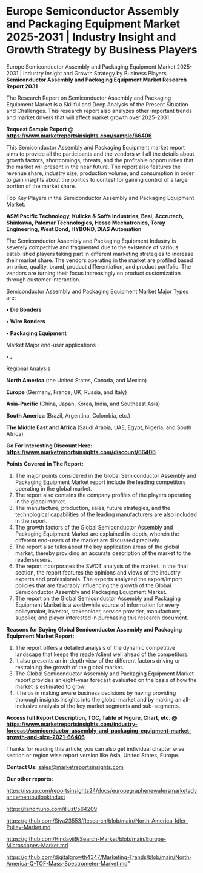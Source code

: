 # Europe Semiconductor Assembly and Packaging Equipment Market 2025-2031 | Industry Insight and Growth Strategy by Business Players
Europe Semiconductor Assembly and Packaging Equipment Market 2025-2031 | Industry Insight and Growth Strategy by Business Players
<strong>Semiconductor Assembly and Packaging Equipment Market Research Report 2031</strong>

The Research Report on Semiconductor Assembly and Packaging Equipment Market is a Skillful and Deep Analysis of the Present Situation and Challenges. This research report also analyzes other important trends and market drivers that will affect market growth over 2025-2031.

<strong>Request Sample Report @ <a href=https://www.marketreportsinsights.com/sample/66406>https://www.marketreportsinsights.com/sample/66406</a></strong>

This Semiconductor Assembly and Packaging Equipment market report aims to provide all the participants and the vendors will all the details about growth factors, shortcomings, threats, and the profitable opportunities that the market will present in the near future. The report also features the revenue share, industry size, production volume, and consumption in order to gain insights about the politics to contest for gaining control of a large portion of the market share.

Top Key Players in the Semiconductor Assembly and Packaging Equipment Market:

<strong>ASM Pacific Technology, Kulicke & Soffa Industries, Besi, Accrutech, Shinkawa, Palomar Technologies, Hesse Mechatronics, Toray Engineering, West Bond, HYBOND, DIAS Automation</strong>

The Semiconductor Assembly and Packaging Equipment Industry is severely competitive and fragmented due to the existence of various established players taking part in different marketing strategies to increase their market share. The vendors operating in the market are profiled based on price, quality, brand, product differentiation, and product portfolio. The vendors are turning their focus increasingly on product customization through customer interaction.

Semiconductor Assembly and Packaging Equipment Market Major Types are:

<strong>• Die Bonders

• Wire Bonders

• Packaging Equipment</strong>

Market Major end-user applications :

<strong>• .</strong>

Regional Analysis

</u><strong><b>North America</b></strong> (the United States, Canada, and Mexico)

<strong><b>Europe </b></strong>(Germany, France, UK, Russia, and Italy)

<strong><b>Asia-Pacific</b></strong> (China, Japan, Korea, India, and Southeast Asia)

<strong><b>South America</b></strong> (Brazil, Argentina, Colombia, etc.)

<strong><b>The Middle East and Africa</b></strong> (Saudi Arabia, UAE, Egypt, Nigeria, and South Africa)

<strong>Go For Interesting Discount Here: <a href=https://www.marketreportsinsights.com/discount/66406>https://www.marketreportsinsights.com/discount/66406</a></strong>

<strong>Points Covered in The Report:</strong>
<ol>
  <li>The major points considered in the Global Semiconductor Assembly and Packaging Equipment Market report include the leading competitors operating in the global market.</li>
  <li>The report also contains the company profiles of the players operating in the global market.</li>
  <li>The manufacture, production, sales, future strategies, and the technological capabilities of the leading manufacturers are also included in the report.</li>
  <li>The growth factors of the Global Semiconductor Assembly and Packaging Equipment Market are explained in-depth, wherein the different end-users of the market are discussed precisely.</li>
  <li>The report also talks about the key application areas of the global market, thereby providing an accurate description of the market to the readers/users.</li>
  <li>The report incorporates the SWOT analysis of the market. In the final section, the report features the opinions and views of the industry experts and professionals. The experts analyzed the export/import policies that are favorably influencing the growth of the Global Semiconductor Assembly and Packaging Equipment Market.</li>
  <li>The report on the Global Semiconductor Assembly and Packaging Equipment Market is a worthwhile source of information for every policymaker, investor, stakeholder, service provider, manufacturer, supplier, and player interested in purchasing this research document.</li>
</ol>
<strong>Reasons for Buying Global Semiconductor Assembly and Packaging Equipment Market Report:</strong>

<ol>
  <li>The report offers a detailed analysis of the dynamic competitive landscape that keeps the reader/client well ahead of the competitors.</li>
  <li>It also presents an in-depth view of the different factors driving or restraining the growth of the global market.</li>
  <li>The Global Semiconductor Assembly and Packaging Equipment Market report provides an eight-year forecast evaluated on the basis of how the market is estimated to grow.</li>
  <li>It helps in making aware business decisions by having providing thorough insights insights into the global market and by making an all-inclusive analysis of the key market segments and sub-segments.</li>
</ol>
<strong>Access full Report Description, TOC, Table of Figure, Chart, etc. @ <a href=https://www.marketreportsinsights.com/industry-forecast/semiconductor-assembly-and-packaging-equipment-market-growth-and-size-2021-66406>https://www.marketreportsinsights.com/industry-forecast/semiconductor-assembly-and-packaging-equipment-market-growth-and-size-2021-66406</a></strong>


Thanks for reading this article; you can also get individual chapter wise section or region wise report version like Asia, United States, Europe.

<strong>Contact Us:</strong>
sales@marketreportsinsights.com

<strong>Our other reports:</strong>

<a href=https://issuu.com/reportsinsights24/docs/europegraphenewafersmarketadvancementoutlookindust>https://issuu.com/reportsinsights24/docs/europegraphenewafersmarketadvancementoutlookindust</a>

<a href=https://tanomuno.com/illust/564209>https://tanomuno.com/illust/564209</a>

<a href=https://github.com/Siya23553/Research/blob/main/North-America-Idler-Pulley-Market.md>https://github.com/Siya23553/Research/blob/main/North-America-Idler-Pulley-Market.md</a>

<a href=https://github.com/Hindavii9/Search-Market/blob/main/Europe-Microscopes-Market.md>https://github.com/Hindavii9/Search-Market/blob/main/Europe-Microscopes-Market.md</a>

<a href=https://github.com/digitalgrowth4347/Marketing-Trands/blob/main/North-America-Q-TOF-Mass-Spectrometer-Market.md>https://github.com/digitalgrowth4347/Marketing-Trands/blob/main/North-America-Q-TOF-Mass-Spectrometer-Market.md</a>"
